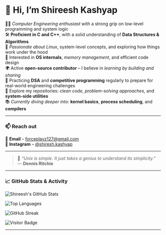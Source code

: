 # 👋 Hi, I’m **Shireesh Kashyap**

👨‍💻 *Computer Engineering enthusiast* with a strong grip on low-level programming and system logic  
🛠️ **Proficient in C and C++**, with a solid understanding of **Data Structures & Algorithms**  
🐧 *Passionate about Linux*, system-level concepts, and exploring how things work under the hood  
🧠 Interested in **OS internals**, *memory management*, and efficient code design  
🌍 Active **open-source contributor** – I believe in *learning by building and sharing*  
🧩 Practicing **DSA** and **competitive programming** regularly to prepare for real-world engineering challenges  
📂 Explore my repositories: *clean code*, *problem-solving approaches*, and **system-side utilities**  
📚 *Currently diving deeper into:* **kernel basics**, **process scheduling**, and **compilers**

---

### 📫 Reach out  
📧 **Email** – [forceplayz127@gmail.com](mailto:forceplayz127@gmail.com)  
📸 **Instagram** – [@shiresh.kashyap](https://www.instagram.com/shiresh.kashyap/)

---

> 🧠 *“Unix is simple. It just takes a genius to understand its simplicity.”* — **Dennis Ritchie**

---

### 📈 GitHub Stats & Activity

![Shireesh's GitHub Stats](https://github-readme-stats.vercel.app/api?username=Sh123e5h&show_icons=true&theme=tokyonight&hide_border=true)

![Top Languages](https://github-readme-stats.vercel.app/api/top-langs/?username=Sh123e5h&layout=compact&theme=tokyonight&hide_border=true)

![GitHub Streak](https://github-readme-streak-stats.herokuapp.com/?user=Sh123e5h&theme=tokyonight&hide_border=true)

![Visitor Badge](https://komarev.com/ghpvc/?username=Sh123e5h&style=flat-square&color=blue)

---


